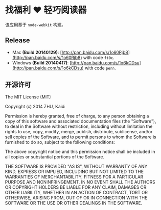 找福利 ❤ 轻巧阅读器
===================

该应用基于 `node-webkit` 构建。

Release
-------

+ Mac **(Build 20140129)**: [http://pan.baidu.com/s/1o60Rjb8](http://pan.baidu.com/s/1o60Rjb8) with code `ft0c`.
+ Windows **(Build 20140417)**: [http://pan.baidu.com/s/1o6kCDsu](http://pan.baidu.com/s/1o6kCDsu) with code `penn`.

开源许可
-------------------

The MIT License (MIT)

Copyright (c) 2014 ZHU, Kaidi

Permission is hereby granted, free of charge, to any person obtaining a copy of
this software and associated documentation files (the "Software"), to deal in
the Software without restriction, including without limitation the rights to
use, copy, modify, merge, publish, distribute, sublicense, and/or sell copies of
the Software, and to permit persons to whom the Software is furnished to do so,
subject to the following conditions:

The above copyright notice and this permission notice shall be included in all
copies or substantial portions of the Software.

THE SOFTWARE IS PROVIDED "AS IS", WITHOUT WARRANTY OF ANY KIND, EXPRESS OR
IMPLIED, INCLUDING BUT NOT LIMITED TO THE WARRANTIES OF MERCHANTABILITY, FITNESS
FOR A PARTICULAR PURPOSE AND NONINFRINGEMENT. IN NO EVENT SHALL THE AUTHORS OR
COPYRIGHT HOLDERS BE LIABLE FOR ANY CLAIM, DAMAGES OR OTHER LIABILITY, WHETHER
IN AN ACTION OF CONTRACT, TORT OR OTHERWISE, ARISING FROM, OUT OF OR IN
CONNECTION WITH THE SOFTWARE OR THE USE OR OTHER DEALINGS IN THE SOFTWARE.

